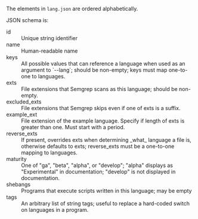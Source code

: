 The elements in `lang.json` are ordered alphabetically.

JSON schema is:

<dl>
  <dt>id</dt><dd>Unique string identifier</dd>
  <dt>name</dt><dd>Human-readable name</dd>
  <dt>keys</dt><dd>All possible values that can reference a language when used as an
    argument to `--lang`; should be non-empty; keys must map one-to-one
    to languages.</dd>
  <dt>exts</dt><dd>File extensions that Semgrep scans as this language; should be
    non-empty.</dd>
  <dt>excluded_exts</dt><dd>File extensions that Semgrep skips even if one of exts is a
    suffix.</dd>
  <dt>example_ext</dt><dd>File extension of the example language. Specify if
    length of exts is greater than one. Must start with a period.</dd>
  <dt>reverse_exts</dt><dd>If present, overrides exts when determining _what_ language a
    file is, otherwise defaults to exts; reverse_exts must be a one-to-one
    mapping to languages.</dd>
  <dt>maturity</dt><dd>One of "ga", "beta", "alpha", or "develop"; "alpha" displays as "Experimental"
    in documentation; "develop" is not displayed in documentation.</dd>
  <dt>shebangs</dt><dd>Programs that execute scripts written in this language; may be empty</dd>
  <dt>tags</dt><dd>An arbitrary list of string tags; useful to replace
    a hard-coded switch on languages in a program.</dd>
</dl>
